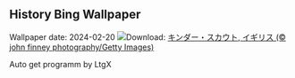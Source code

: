 ## History Bing Wallpaper
Wallpaper date: 2024-02-20
![](https://www.bing.com/th?id=OHR.PeakDistrictNP_JA-JP8773323840_UHD.jpg&w=1000)Download: [キンダー・スカウト, イギリス (© john finney photography/Getty Images)](https://www.bing.com/th?id=OHR.PeakDistrictNP_JA-JP8773323840_UHD.jpg)

Auto get programm by LtgX
